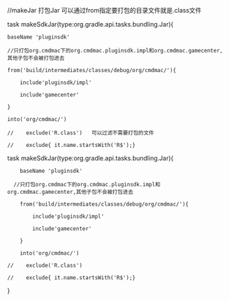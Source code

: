 //makeJar  打包Jar 可以通过from指定要打包的目录文件就是.class文件


task makeSdkJar(type:org.gradle.api.tasks.bundling.Jar){

    baseName 'pluginsdk'

    //只打包org.cmdmac下的org.cmdmac.pluginsdk.impl和org.cmdmac.gamecenter,其他子包不会被打包进去

    from('build/intermediates/classes/debug/org/cmdmac/'){

        include'pluginsdk/impl'

        include'gamecenter'

    }

    into('org/cmdmac/')

    //    exclude('R.class')   可以过滤不需要打包的文件
    
    //    exclude{ it.name.startsWith('R$');}

task makeSdkJar(type:org.gradle.api.tasks.bundling.Jar){

        baseName 'pluginsdk'

      //只打包org.cmdmac下的org.cmdmac.pluginsdk.impl和org.cmdmac.gamecenter,其他子包不会被打包进去

        from('build/intermediates/classes/debug/org/cmdmac/'){

            include'pluginsdk/impl'

            include'gamecenter'

        }

        into('org/cmdmac/')
    
    //    exclude('R.class')
    
    //    exclude{ it.name.startsWith('R$');}

}
